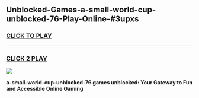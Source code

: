 
## Unblocked-Games-a-small-world-cup-unblocked-76-Play-Online-#3upxs
<h3>
<a href="https://premium.freeplayer.one?title=a-small-world-cup-unblocked-76&ref=24F">CLICK TO PLAY</a></h3>
<hr>

<h3>
<a href="https://premium.freeplayer.one?title=a-small-world-cup-unblocked-76&ref=24F">CLICK 2 PLAY</a>
  
</h3>

<a href="https://premium.freeplayer.one?title=a-small-world-cup-unblocked-76&ref=24F/"><img src="https://clearcache.store/games.png"></a>


**a-small-world-cup-unblocked-76 games unblocked: Your Gateway to Fun and Accessible Online Gaming**
